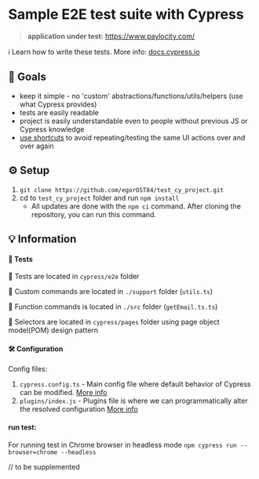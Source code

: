 # **Sample** E2E test suite with Cypress

> **application under test:** https://www.paylocity.com/

:information_source: Learn how to write these tests. More info: [docs.cypress.io](https://docs.cypress.io/guides/end-to-end-testing/testing-your-app)

## :goal_net: Goals
- keep it simple - no 'custom' abstractions/functions/utils/helpers (use what Cypress provides)
- tests are easily readable
- project is easily understandable even to people without previous JS or Cypress knowledge
- [use shortcuts](https://docs.cypress.io/api/cypress-api/custom-commands#4-Skip-your-UI-as-much-as-possible) to avoid repeating/testing the same UI actions over and over again

## :gear: Setup

1. `git clone https://github.com/egorOST84/test_cy_project.git`
2. cd to `test_cy_project` folder and run `npm install`
   - All updates are done with the `npm ci` command. After cloning the repository, you can run this command.

## :bulb: Information
#### :test_tube: Tests
:file_folder: Tests are located in `cypress/e2e` folder

:file_folder: Custom commands are located in `./support` folder (`utils.ts`)

:file_folder: Function commands is located in `./src` folder (`getEmail.ts.ts`)

:file_folder: Selectors are located in `cypress/pages` folder using page object model(POM) design pattern

#### :hammer_and_wrench: Configuration
Config files:
1. `cypress.config.ts` - Main config file where default behavior of Cypress can be modified. [More info](https://docs.cypress.io/guides/references/configuration)
2. `plugins/index.js` - Plugins file is where we can programmatically alter the resolved configuration [More info](https://docs.cypress.io/guides/tooling/plugins-guide#Use-Cases)

#### run test:
For running test in Chrome browser in headless mode `npm cypress run --browser=chrome --headless`

// to be supplemented